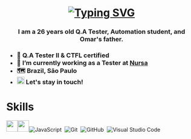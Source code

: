 # <h1 align="center">[![Typing SVG](http://readme-typing-svg.herokuapp.com?color=%2335B0FF&size=30&lines=Hi%2C+I'm+Lucas+Xavier;I'm+a+glitch+hunter)](https://git.io/typing-svg)
 <h3 align="center">I am a 26 years old Q.A Tester, Automation student, and Omar's father. <h3>
 
- 🚀 Q.A Tester II & CTFL certified
- 🔭 I’m currently working as a Tester at [Nursa]([https://www.cognizant.com/us/en](https://nursa.com/))
- 🗺️ Brazil, São Paulo
-  <a href="https://www.linkedin.com/in/lucasxavierlucas/"><img src="https://cdn.jsdelivr.net/gh/devicons/devicon/icons/linkedin/linkedin-original.svg" width="20" height="20"></a>  Let's stay in touch!  
           

# Skills
<img src="https://www.opencodez.com/wp-content/uploads/2019/12/cypress-logo.png" width="30" height="30"><img src="https://pbs.twimg.com/profile_images/570530522607017984/jERP9IrY_400x400.png" width="30" height="30">![JavaScript](https://img.shields.io/badge/-JavaScript-05122A?style=flat&logo=javascript)&nbsp;
![Git](https://img.shields.io/badge/-Git-05122A?style=flat&logo=git)&nbsp;
![GitHub](https://img.shields.io/badge/-GitHub-05122A?style=flat&logo=github)&nbsp;
![Visual Studio Code](https://img.shields.io/badge/-Visual%20Studio%20Code-05122A?style=flat&logo=visual-studio-code&logoColor=007ACC)&nbsp;

